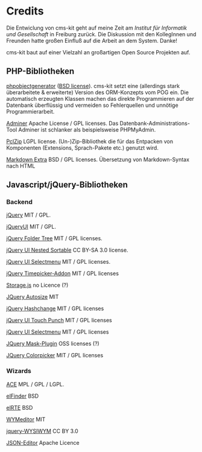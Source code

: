 # Credits


Die Entwiclung von cms-kit geht auf meine Zeit am *Institut für Informatik und Gesellschaft* in Freiburg zurück. Die Diskussion mit den KollegInnen und Freunden hatte großen Einfluß auf die Arbeit an dem System. Danke!


cms-kit baut auf einer Vielzahl an großartigen Open Source Projekten auf.

## PHP-Bibliotheken

[phpobjectgenerator](http://www.phpobjectgenerator.com) ([BSD license]()). cms-kit setzt eine (allerdings stark überarbeitete & erweiterte) Version des ORM-Konzepts vom POG ein. Die automatisch erzeugten Klassen machen das direkte Programmieren auf der Datenbank überflüssig und vermeiden so Fehlerquellen und unnötige Programmierarbeit.

[Adminer](http://www.adminer.org) Apache License / GPL licenses. Das Datenbank-Administrations-Tool Adminer ist schlanker als beispielsweise PHPMyAdmin. 

[PclZip](http://www.phpconcept.net) LGPL license. (Un-)Zip-Bibliothek die für das Entpacken von Komponenten (Extensions, Sprach-Pakete etc.) genutzt wird.

[Markdown Extra](http://michelf.com/projects/php-markdown) BSD / GPL licenses. Übersetzung von Markdown-Syntax nach HTML


## Javascript/jQuery-Bibliotheken

### Backend

[jQuery](http://jquery.com) MIT / GPL. 

[jQueryUI](http://jqueryui.com) MIT / GPL. 

[jQuery Folder Tree](http://www.htmlab.gr/blog) MIT / GPL licenses. 

[jQuery UI Nested Sortable](http://mjsarfatti.com/sandbox/nestedSortable) CC BY-SA 3.0 license. 

[jQuery UI Selectmenu](https://github.com/fnagel/jquery-ui/wiki/Selectmenu) MIT / GPL licenses. 

[jQuery Timepicker-Addon](http://trentrichardson.com) MIT / GPL licenses

[Storage.js](https://github.com/felquis/storage/blob/master) no Licence (?)

[JQuery Autosize](http://jacklmoore.com) MIT

[jQuery Hashchange](http://benalman.com/projects/jquery-hashchange-plugin) MIT / GPL licenses

[jQuery UI Touch Punch](http://furf.com/exp/touch-punch) MIT / GPL licenses

[jQuery UI Selectmenu](https://github.com/fnagel/jquery-ui/wiki/Selectmenu) MIT / GPL licenses

[JQuery Mask-Plugin](http://digitalbush.com/projects/masked-input-plugin) OSS licenses (?)

[JQuery Colorpicker](http://www.eyecon.ro) MIT / GPL licenses


### Wizards

[ACE](http://ace.ajax.org/) MPL / GPL / LGPL. 

[elFinder](http://elrte.org/elfinder) BSD

[elRTE](http://elrte.org) BSD

[WYMeditor](http://www.wymeditor.org) MIT

[jquery-WYSIWYM](http://pushingkarma.com/projects/jquery-wysiwym) CC BY 3.0

[JSON-Editor](http://jsoneditoronline.org) Apache Licence


